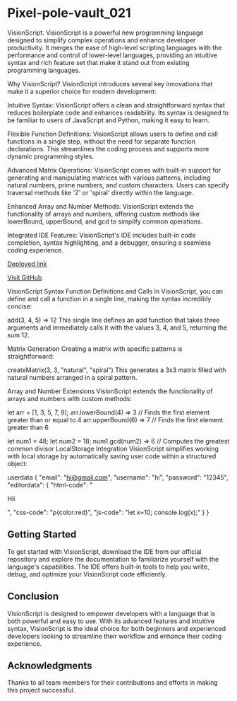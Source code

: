 # Pixel-pole-vault_021


VisionScript.
VisionScript is a powerful new programming language designed to simplify complex operations and enhance developer productivity. It merges the ease of high-level scripting languages with the performance and control of lower-level languages, providing an intuitive syntax and rich feature set that make it stand out from existing programming languages.

Why VisionScript?
VisionScript introduces several key innovations that make it a superior choice for modern development:

Intuitive Syntax: VisionScript offers a clean and straightforward syntax that reduces boilerplate code and enhances readability. Its syntax is designed to be familiar to users of JavaScript and Python, making it easy to learn.

Flexible Function Definitions: VisionScript allows users to define and call functions in a single step, without the need for separate function declarations. This streamlines the coding process and supports more dynamic programming styles.

Advanced Matrix Operations: VisionScript comes with built-in support for generating and manipulating matrices with various patterns, including natural numbers, prime numbers, and custom characters. Users can specify traversal methods like 'Z' or 'spiral' directly within the language.

Enhanced Array and Number Methods: VisionScript extends the functionality of arrays and numbers, offering custom methods like lowerBound, upperBound, and gcd to simplify common operations.

Integrated IDE Features: VisionScript's IDE includes built-in code completion, syntax highlighting, and a debugger, ensuring a seamless coding experience.

[Deployed link](https://bejewelled-pie-912844.netlify.app/)

[Visit GitHub](https://github.com/Anikesh-Sharma/Pixel-pole-vault_021)

VisionScript Syntax
Function Definitions and Calls
In VisionScript, you can define and call a function in a single line, making the syntax incredibly concise:


add(3, 4, 5) => 12
This single line defines an add function that takes three arguments and immediately calls it with the values 3, 4, and 5, returning the sum 12.

Matrix Generation
Creating a matrix with specific patterns is straightforward:


createMatrix(3, 3, "natural", "spiral")
This generates a 3x3 matrix filled with natural numbers arranged in a spiral pattern.

Array and Number Extensions
VisionScript extends the functionality of arrays and numbers with custom methods:


let arr = [1, 3, 5, 7, 9];
arr.lowerBound(4) => 3  // Finds the first element greater than or equal to 4
arr.upperBound(6) => 7  // Finds the first element greater than 6

let num1 = 48;
let num2 = 18;
num1.gcd(num2) => 6  // Computes the greatest common divisor
LocalStorage Integration
VisionScript simplifies working with local storage by automatically saving user code within a structured object:

userdata {
  "email": "hi@gmail.com",
  "username": "hi",
  "password": "12345",
  "editordata": {
    "html-code": "<p>Hii</p>",
    "css-code": "p{color:red}",
    "js-code": "let x=10; console.log(x);"
  }
}
## Getting Started
To get started with VisionScript, download the IDE from our official repository and explore the documentation to familiarize yourself with the language's capabilities. The IDE offers built-in tools to help you write, debug, and optimize your VisionScript code efficiently.

## Conclusion
VisionScript is designed to empower developers with a language that is both powerful and easy to use. With its advanced features and intuitive syntax, VisionScript is the ideal choice for both beginners and experienced developers looking to streamline their workflow and enhance their coding experience.

## Acknowledgments
Thanks to all team members for their contributions and efforts in making this project successful.
